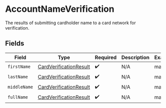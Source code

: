 # AccountNameVerification

The results of submitting cardholder name to a card network for verification.


## Fields

| Field                                                                       | Type                                                                        | Required                                                                    | Description                                                                 | Example                                                                     |
| --------------------------------------------------------------------------- | --------------------------------------------------------------------------- | --------------------------------------------------------------------------- | --------------------------------------------------------------------------- | --------------------------------------------------------------------------- |
| `firstName`                                                                 | [CardVerificationResult](../../models/components/CardVerificationResult.md) | :heavy_check_mark:                                                          | N/A                                                                         | match                                                                       |
| `lastName`                                                                  | [CardVerificationResult](../../models/components/CardVerificationResult.md) | :heavy_check_mark:                                                          | N/A                                                                         | match                                                                       |
| `middleName`                                                                | [CardVerificationResult](../../models/components/CardVerificationResult.md) | :heavy_check_mark:                                                          | N/A                                                                         | match                                                                       |
| `fullName`                                                                  | [CardVerificationResult](../../models/components/CardVerificationResult.md) | :heavy_check_mark:                                                          | N/A                                                                         | match                                                                       |
